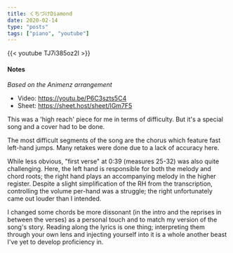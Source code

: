 ```yaml
---
title: くちづけDiamond
date: 2020-02-14
type: "posts"
tags: ["piano", "youtube"]
---
```


{{< youtube TJ7i385oz2I >}}


#### Notes

_Based on the Animenz arrangement_

- Video: https://youtu.be/P6C3szts5C4
- Sheet: https://sheet.host/sheet/IGm7F5

This was a 'high reach' piece for me in terms of difficulty. But it's a special song and a cover had to be done.

The most difficult segments of the song are the chorus which feature fast left-hand jumps. Many retakes were done due to a lack of accuracy here.

While less obvious, "first verse" at 0:39 (measures 25-32) was also quite challenging. Here, the left hand is responsible for both the melody and chord roots; the right hand plays an accompanying melody in the higher register. Despite a slight simplification of the RH from the transcription, controlling the volume per-hand was a struggle; the right unfortunately came out louder than I intended.

I changed some chords be more dissonant (in the intro and the reprises in between the verses) as a personal touch and to match my version of the song's story. Reading along the lyrics is one thing; interpreting them through your own lens and injecting yourself into it is a whole another beast I've yet to develop proficiency in.
